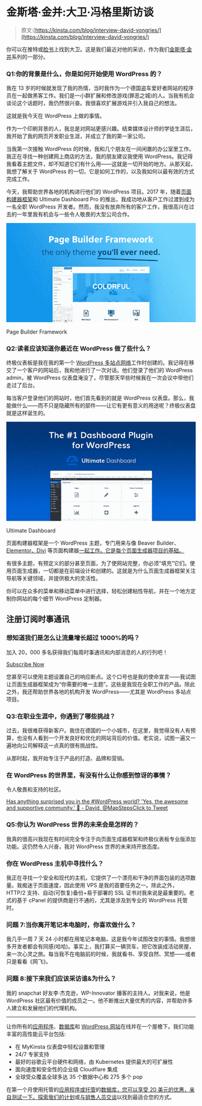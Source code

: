 # 金斯塔·金并:大卫·冯格里斯访谈

> 原文:[https://kinsta.com/blog/interview-david-vongries/](https://kinsta.com/blog/interview-david-vongries/)

你可以在推特或[脸书](https://www.facebook.com/david.vongries)上找到大卫。这是我们最近对他的采访，作为我们[金斯塔·金并](https://kinsta.com/?post_type=post&s=kingpin)系列的一部分。

### Q1:你的背景是什么，你是如何开始使用 WordPress 的？

我在 13 岁的时候就发现了我的热情，当时我作为一个德国盗车爱好者网站的程序员在一起做黑客工作。我们是一小群扩展和修改游戏(罪恶之城)的人。当我有机会谈论这个话题时，我仍然很兴奋。我很喜欢扩展游戏并引入我自己的想法。

这就是我今天在 WordPress 上做的事情。

作为一个印刷背景的人，我总是对网站更感兴趣。结束媒体设计师的学徒生涯后，我开始了我的网页开发职业生涯，并成立了我的第一家公司。

当我第一次接触 WordPress 的时候，我和几个朋友在一间闲置的办公室里工作。我正在寻找一种创建网上商店的方法，我的朋友建议我使用 WordPress。我记得我看着主题文件，却不知道它们有什么用——这就是一切开始的地方。从那天起，我想了解关于 WordPress 的一切，它是如何工作的，以及我如何以最有效的方式完成工作。

今天，我帮助世界各地的机构进行他们的 WordPress 项目。2017 年，随着[页面构建器框架](https://wp-pagebuilderframework.com/)和 Ultimate Dashboard Pro 的推出，我成功地从客户工作过渡到成为一名全职 WordPress 开发者。然而，我没有放弃所有的客户工作，我很高兴在过去的一年里我有机会与一些令人敬畏的大型公司合作。

[![Page Builder Framework](img/2182b77273b2d78ff76cc1c267365da0.png)](https://wp-pagebuilderframework.com/)

Page Builder Framework



### Q2:读者应该知道你最近在 WordPress 做了些什么？

终极仪表板是我在我的第一个 [WordPress 多站点网络](https://kinsta.com/wordpress-multisite-hosting/)工作时创建的。我记得在移交了一个客户的网站后，我和他进行了一次对话。他们登录了他们的 WordPress admin，被 WordPress 仪表盘淹没了，尽管那天早些时候我在一次会议中带他们走过了后台。

每当客户登录他们的网站时，他们首先看到的就是 WordPress 仪表盘。那么，我能做什么——而不只是隐藏所有的部件——让它有更有意义的用途呢？终极仪表盘就是这样诞生的。

[![Ultimate Dashboard](img/fef146900fd37c8abb18af236b88426f.png)](https://ultimatedashboard.io/)

Ultimate Dashboard



页面构建器框架是一个 WordPress 主题，专门用来与像 Beaver Builder、 [Elementor、Divi](https://kinsta.com/blog/divi-vs-elementor/) 等页面构建器[一起工作。它是每个页面生成器项目的基础。](https://kinsta.com/blog/wordpress-page-builders/)

有很多主题，有预定义的部分甚至页面，为了使网站完整，你必须“填充”它们。使用页面生成器，一切都是在前端设计和创建的。这就是为什么页面生成器框架关注导航等关键领域，并提供极大的灵活性。

你可以在众多的菜单和移动菜单中进行选择，轻松创建粘性导航，并在一个地方定制你网站的每个细节 WordPress 定制器。

## 注册订阅时事通讯



### 想知道我们是怎么让流量增长超过 1000%的吗？

加入 20，000 多名获得我们每周时事通讯和内部消息的人的行列吧！

[Subscribe Now](#newsletter)

您甚至可以使用主题设置自己的响应断点。这个口号也是我的使命宣言——我试图让页面生成器框架成为“你需要的唯一主题”。这些是我现在全职工作的产品。除此之外，我还帮助世界各地的机构开发 WordPress——尤其是 WordPress 多站点项目。

### Q3:在职业生涯中，你遇到了哪些挑战？

过去，我很难获得新客户。我住在德国的一个小城市，在这里，我觉得没有人有预算，也没有人看到一个开发良好和优化的网站背后的价值。老实说，试图一遍又一遍地向公司解释这一点真的很有挑战性。

从那时起，我开始专注于产品的打造、品牌和营销。

### 在 WordPress 的世界里，有没有什么让你感到惊讶的事情？

令人敬畏和支持的社区。

[Has anything surprised you in the #WordPress world? 'Yes, the awesome and supportive community.' 🙌 - David, @MapStepsClick to Tweet](https://twitter.com/intent/tweet?url=https%3A%2F%2Fkinsta.com%2Fblog%2Finterview-david-vongries%2F&via=kinsta&text=Has+anything+surprised+you+in+the+%23WordPress+world%3F+%27Yes%2C+the+awesome+and+supportive+community.%27++%F0%9F%99%8C++-+David%2C+%40MapSteps)

### Q5:你认为 WordPress 世界的未来会是怎样的？

我真的很高兴我现在有时间完全专注于向页面生成器框架和终极仪表板专业版添加功能。这仍然令人兴奋，我对 WordPress 世界的未来持开放态度。

### 你在 WordPress 主机中寻找什么？

我正在寻找一个安全和现代的主机，它提供了一个漂亮和干净的界面包装的选项数量。我痴迷于页面速度，因此使用 VPS 是我的首要任务之一。除此之外，HTTP/2 支持、自动(可恢复)备份+易于部署的 SSL 证书对我来说是最重要的。老式的基于 cPanel 的提供商是行不通的，尤其是涉及到专业的 WordPress 托管时。

### 问题 7:当你离开笔记本电脑时，你喜欢做什么？

我几乎一周 7 天 24 小时都在用笔记本电脑，这是我今年试图改变的事情。我想很多开发者都会有同感(哈哈)。事实上，我打算买一辆货车，把它改装成活动房屋，来一次心灵之旅。每当我不在电脑前的时候，我就看书、享受自然、冥想——或者只是看看《网飞》。

### 问题 8:接下来我们应该采访谁&为什么？

我的 snapchat 好友李·杰克逊，WP-Innovator 播客的主持人。对我来说，他是 WordPress 社区最有价值的成员之一。他不断推出大量优秀的内容，并帮助许多人建立和发展他们的代理机构。

* * *

让你所有的[应用程序](https://kinsta.com/application-hosting/)、[数据库](https://kinsta.com/database-hosting/)和 [WordPress 网站](https://kinsta.com/wordpress-hosting/)在线并在一个屋檐下。我们功能丰富的高性能云平台包括:

*   在 MyKinsta 仪表盘中轻松设置和管理
*   24/7 专家支持
*   最好的谷歌云平台硬件和网络，由 Kubernetes 提供最大的可扩展性
*   面向速度和安全性的企业级 Cloudflare 集成
*   全球受众覆盖全球多达 35 个数据中心和 275 多个 pop

在第一个月使用托管的[应用程序或托管](https://kinsta.com/application-hosting/)的[数据库，您可以享受 20 美元的优惠，亲自测试一下。探索我们的](https://kinsta.com/database-hosting/)[计划](https://kinsta.com/plans/)或[与销售人员交谈](https://kinsta.com/contact-us/)以找到最适合您的方式。